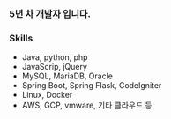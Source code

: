 ### 5년 차 개발자 입니다.         

### Skills

- Java, python, php
- JavaScrip, jQuery
- MySQL, MariaDB, Oracle
- Spring Boot, Spring Flask, CodeIgniter
- Linux, Docker
- AWS, GCP, vmware, 기타 클라우드 등
